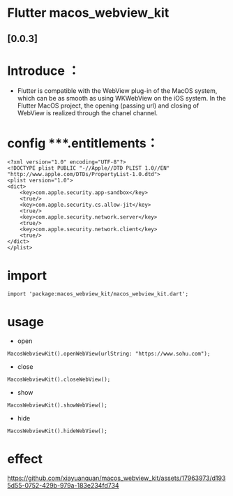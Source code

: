 # Flutter macos_webview_kit

## [0.0.3]

# Introduce ：
* Flutter is compatible with the WebView plug-in of the MacOS system, which can be as smooth as using WKWebView on the iOS system. In the Flutter MacOS project, the opening (passing url) and closing of WebView is realized through the chanel channel.

# config ***.entitlements：
```
<?xml version="1.0" encoding="UTF-8"?>
<!DOCTYPE plist PUBLIC "-//Apple//DTD PLIST 1.0//EN" "http://www.apple.com/DTDs/PropertyList-1.0.dtd">
<plist version="1.0">
<dict>
	<key>com.apple.security.app-sandbox</key>
	<true/>
	<key>com.apple.security.cs.allow-jit</key>
	<true/>
	<key>com.apple.security.network.server</key>
	<true/>
	<key>com.apple.security.network.client</key>
    <true/>
</dict>
</plist>
```

# import
```
import 'package:macos_webview_kit/macos_webview_kit.dart';
```

# usage
- open 
```
MacosWebviewKit().openWebView(urlString: "https://www.sohu.com");
```

- close 
```
MacosWebviewKit().closeWebView();
```

- show 
```
MacosWebviewKit().showWebView();
```

- hide 
```
MacosWebviewKit().hideWebView();
```

# effect
https://github.com/xiayuanquan/macos_webview_kit/assets/17963973/d1935d55-0752-429b-979a-183e234fd734
